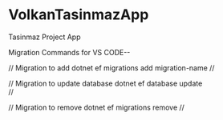 # VolkanTasinmazApp
Tasinmaz Project App

Migration Commands for VS CODE--

// Migration to add
dotnet ef migrations add migration-name
//

// Migration to update database
dotnet ef database update   
//

// Migration to remove
dotnet ef migrations remove
//